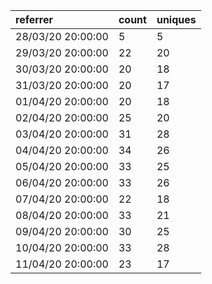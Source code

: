 | referrer          | count | uniques |
| :---------------- | :---- | :------ |
| 28/03/20 20:00:00 | 5     | 5       |
| 29/03/20 20:00:00 | 22    | 20      |
| 30/03/20 20:00:00 | 20    | 18      |
| 31/03/20 20:00:00 | 20    | 17      |
| 01/04/20 20:00:00 | 20    | 18      |
| 02/04/20 20:00:00 | 25    | 20      |
| 03/04/20 20:00:00 | 31    | 28      |
| 04/04/20 20:00:00 | 34    | 26      |
| 05/04/20 20:00:00 | 33    | 25      |
| 06/04/20 20:00:00 | 33    | 26      |
| 07/04/20 20:00:00 | 22    | 18      |
| 08/04/20 20:00:00 | 33    | 21      |
| 09/04/20 20:00:00 | 30    | 25      |
| 10/04/20 20:00:00 | 33    | 28      |
| 11/04/20 20:00:00 | 23    | 17      |